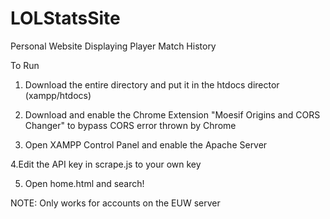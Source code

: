 # LOLStatsSite
Personal Website Displaying Player Match History

To Run

1. Download the entire directory and put it in the htdocs director (xampp/htdocs)

2. Download and enable the Chrome Extension "Moesif Origins and CORS Changer" to bypass CORS error thrown by Chrome

3. Open XAMPP Control Panel and enable the Apache Server

4.Edit the API key in scrape.js to your own key

5. Open home.html and search!

NOTE: Only works for accounts on the EUW server

